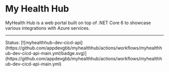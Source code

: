 # My Health Hub
MyHealth Hub is a web portal built on top of .NET Core 6 to showcase various integrations with Azure services.
<hr />
Status: 
[![myhealthhub-dev-cicd-api](https://github.com/appdevgbb/myhealthhub/actions/workflows/myhealthhub-dev-cicd-api-main.yml/badge.svg)](https://github.com/appdevgbb/myhealthhub/actions/workflows/myhealthhub-dev-cicd-api-main.yml)
